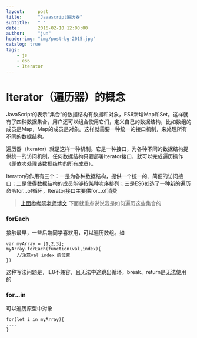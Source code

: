 ```yaml
---
layout:     post
title:      "Javascript遍历器"
subtitle:   " "
date:       2016-02-10 12:00:00
author:     "jun"
header-img: "img/post-bg-2015.jpg"
catalog: true
tags:
    - js
    - es6
    - Iterator
---
```




# Iterator（遍历器）的概念 
JavaScript的表示“集合”的数据结构有数据和对象，ES6新增Map和Set。这样就有了四种数据集合，用户还可以组合使用它们，定义自己的数据结构，比如数组的成员是Map，Map的成员是对象。这样就需要一种统一的接口机制，来处理所有不同的数据结构。

遍历器（Iterator）就是这样一种机制。它是一种接口，为各种不同的数据结构提供统一的访问机制。任何数据结构只要部署Iterator接口，就可以完成遍历操作（即依次处理该数据结构的所有成员）。

Iterator的作用有三个：一是为各种数据结构，提供一个统一的、简便的访问接口；二是使得数据结构的成员能够按某种次序排列；三是ES6创造了一种新的遍历命令for...of循环，Iterator接口主要供for...of消费

> [上面参考阮老师博文](http://es6.ruanyifeng.com/#docs/iterator)
> 下面就重点说说我是如何遍历这些集合的

### forEach
接触最早，一些后端同学喜欢用，可以遍历数组。如	
	
	var myArray = [1,2,3];
	myArray.forEach(function(val,index){
		//注意val index 的位置
	})

这种写法问题是，IE8不兼容，且无法中途跳出循环，break、return是无法使用的

### for...in
可以遍历原型中对象

	for(let i in myArray){
	....
	}
